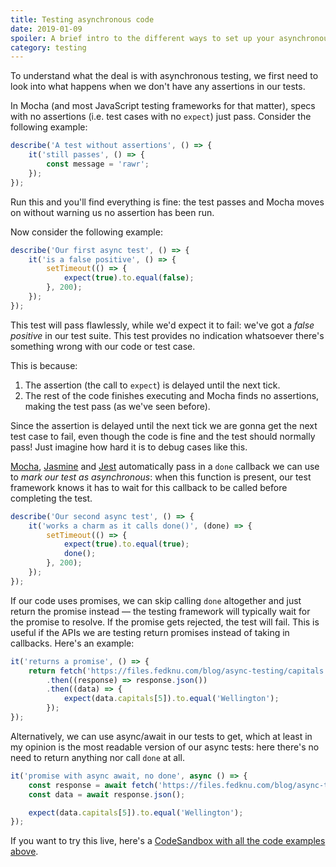```yaml
---
title: Testing asynchronous code
date: 2019-01-09
spoiler: A brief intro to the different ways to set up your asynchronous tests and the reason behind it.
category: testing
---
```


To understand what the deal is with asynchronous testing, we first need to look into what happens when we don't have any assertions in our
tests.

In Mocha (and most JavaScript testing frameworks for that matter), specs with no assertions (i.e. test cases with no `expect`) just pass.
Consider the following example:

```js
describe('A test without assertions', () => {
    it('still passes', () => {
        const message = 'rawr';
    });
});
```

Run this and you'll find everything is fine: the test passes and Mocha moves on without warning us no assertion has been run.

Now consider the following example:

```js
describe('Our first async test', () => {
    it('is a false positive', () => {
        setTimeout(() => {
            expect(true).to.equal(false);
        }, 200);
    });
});
```

This test will pass flawlessly, while we'd expect it to fail: we've got a _false positive_ in our test suite. This test provides no
indication whatsoever there's something wrong with our code or test case.

This is because:

1. The assertion (the call to `expect`) is delayed until the next tick.
2. The rest of the code finishes executing and Mocha finds no assertions, making the test pass (as we've seen before).

Since the assertion is delayed until the next tick we are gonna get the next test case to fail, even though the code is fine and the test
should normally pass! Just imagine how hard it is to debug cases like this.

[Mocha](https://mochajs.org/#asynchronous-code), [Jasmine](https://jasmine.github.io/tutorials/async) and
[Jest](https://jestjs.io/docs/en/asynchronous#callbacks) automatically pass in a `done` callback we can use to _mark our test as
asynchronous_: when this function is present, our test framework knows it has to wait for this callback to be called before completing the
test.

```js
describe('Our second async test', () => {
    it('works a charm as it calls done()', (done) => {
        setTimeout(() => {
            expect(true).to.equal(true);
            done();
        }, 200);
    });
});
```

If our code uses promises, we can skip calling `done` altogether and just return the promise instead — the testing framework will typically
wait for the promise to resolve. If the promise gets rejected, the test will fail. This is useful if the APIs we are testing return promises
instead of taking in callbacks. Here's an example:

```js
it('returns a promise', () => {
    return fetch('https://files.fedknu.com/blog/async-testing/capitals.json')
        .then((response) => response.json())
        .then((data) => {
            expect(data.capitals[5]).to.equal('Wellington');
        });
});
```

Alternatively, we can use async/await in our tests to get, which at least in my opinion is the most readable version of our async tests:
here there's no need to return anything nor call `done` at all.

```js
it('promise with async await, no done', async () => {
    const response = await fetch('https://files.fedknu.com/blog/async-testing/capitals.json');
    const data = await response.json();

    expect(data.capitals[5]).to.equal('Wellington');
});
```

If you want to try this live, here's a
[CodeSandbox with all the code examples above](https://codesandbox.io/s/elegant-feynman-zdy2k?file=/test.js).

